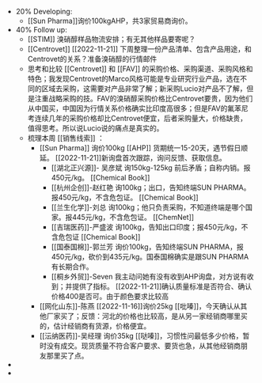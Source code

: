 - 20% Developing:
	- [[Sun Pharma]]询价100kgAHP，共3家贸易商询价。
- 40% Follow up:
	- [[STIM]] 溴硝醇样品物流安排；有无其他样品要寄呢？
	- [[Centrovet]] [[2022-11-21]] 下周整理一份产品清单、包含产品用途，和Centrovet的关系？准备溴硝醇的行情邮件
	- 思考和比较 [[Centrovet]] 和 [[FAV]] 的采购价格、采购渠道、采购风格和特色；我发现Centrovet的Marco风格可能是专业研究行业产品，选在不同的区域去采购，这需要对产品非常了解；新采购Lucio对产品不了解，但是注重战略采购的技。FAV的溴硝醇采购价格比Centrovet要贵，因为他们从中国买，中国因为行情关系价格确实比印度高很多；但是FAV的氟苯尼考连续几年的采购价格却比Centrovet便宜，后者采购量大，价格缺贵，值得思考。所以说Lucio说的痛点是真实的。
	- 梳理本周 [[销售线索]] ：
		- [[Sun Pharma]] 询价100kg [[AHP]] 货期统一15-20天，遇节假日顺延。 [[2022-11-21]]新询盘首次跟踪，询问反馈、获取信息。
			- [[湖北正兴源]]- 吴彦斌 询150kg-125kg 前后矛盾；自称内销。报450元/kg。 [[Chemical Book]]
			- [[杭州企创]]-赵红艳 询100kg；出口，告知终端SUN PHARMA。报450元/kg，不含危包证。 [[Chemical Book]]
			- [[兰生化学]]-刘总 询100kg；他只负责采购，不知道终端是哪个国家。报445元/kg，不含危包证。 [[ChemNet]]
			- [[吉瑞医药]]-严盛波 询100kg，告知出口印度；报450元/kg，不含危包证 [[Chemical Book]]
			- [[国泰国棉]]-郭兰芳 询价100kg，告知终端SUN PHARMA，报450元/kg，砍价到435元/kg。国泰国棉确实是跟SUN PHARMA有长期合作。
			- [[桐乡外贸]]-Seven 我主动问她有没有收到AHP询盘，对方说有收到；并提供了指标。 [[2022-11-21]]确认质量标准是否符合、确认价格400是否可。由于颜色要求比较高
		- [[网化山东]]-陈燕 [[2022-11-16]]询价25kg [[吡嗪]]，今天确认从其他厂家买了；反馈：河北的价格也比较高，是从另一家经销商哪里买的，估计经销商有货源，价格便宜。
		- [[沄纳医药]]-吴经理 询价35kg [[哒嗪]]，习惯性问最低多少价格，暂时没有成交。现货质量不符合客户要求、要货也急，从其他经销商朋友那里买了点。
-
-